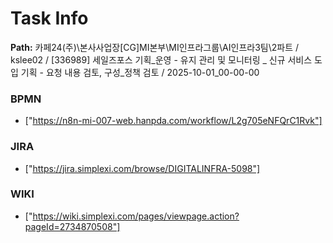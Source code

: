 # Task Info

**Path:** 카페24(주)\본사사업장\[CG]MI본부\MI인프라그룹\AI인프라3팀\2파트 / kslee02 / [336989] 세일즈포스 기획_운영 - 유지 관리 및 모니터링 _ 신규 서비스 도입 기획 - 요청 내용 검토, 구성_정책 검토 / 2025-10-01_00-00-00

### BPMN
- ["https://n8n-mi-007-web.hanpda.com/workflow/L2g705eNFQrC1Rvk"]

### JIRA
- ["https://jira.simplexi.com/browse/DIGITALINFRA-5098"]

### WIKI
- ["https://wiki.simplexi.com/pages/viewpage.action?pageId=2734870508"]

